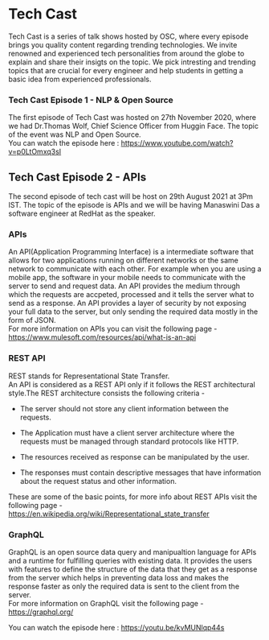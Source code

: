 # Tech Cast

Tech Cast is a series of talk shows hosted by OSC, where every episode brings you quality content regarding trending technologies. We invite renowned and experienced tech personalities from around the globe to explain and share their insigts on the topic. We pick intresting and trending topics that are crucial for every engineer and help students in getting a basic idea from experienced professionals.

### Tech Cast Episode 1 - NLP & Open Source

The first episode of Tech Cast was hosted on 27th November 2020, where we had Dr.Thomas Wolf, Chief Science Officer from Huggin Face. The topic of the event was NLP and Open Source.  
You can watch the episode here : https://www.youtube.com/watch?v=p0LtOmxq3sI

## Tech Cast Episode 2 - APIs

The second episode of tech cast will be host on 29th August 2021 at 3Pm IST. The topic of the episode is APIs and we will be having Manaswini Das a software engineer at RedHat as the speaker.

### APIs

An API(Application Programming Interface) is a intermediate software that allows for two applications running on different networks or the same network to communicate with each other. For example when you are using a mobile app, the software in your mobile needs to communicate with the server to send and request data. An API provides the medium through which the requests are accpeted, processed and it tells the server what to send as a response. An API provides a layer of security by not exposing your full data to the server, but only sending the required data mostly in the form of JSON.  
For more information on APIs you can visit the following page - https://www.mulesoft.com/resources/api/what-is-an-api

### REST API

REST stands for Representational State Transfer.  
An API is considered as a REST API only if it follows the REST architectural style.The REST architecture consists the following criteria -  

*   The server should not store any client information between the requests.  

*   The Application must have a client server architecture where the requests must be managed through standard protocols like HTTP.  

*   The resources received as response can be manipulated by the user.  

*   The responses must contain descriptive messages that have information about the request status and other information.  

These are some of the basic points, for more info about REST APIs visit the following page - https://en.wikipedia.org/wiki/Representational_state_transfer  

### GraphQL

GraphQL is an open source data query and manipualtion language for APIs and a runtime for fulfilling queries with existing data. It provides the users with features to define the structure of the data that they get as a response from the server which helps in preventing data loss and makes the response faster as only the required data is sent to the client from the server.  
For more information on GraphQL visit the following page - https://graphql.org/  

You can watch the episode here : https://youtu.be/kvMUNlqp44s
